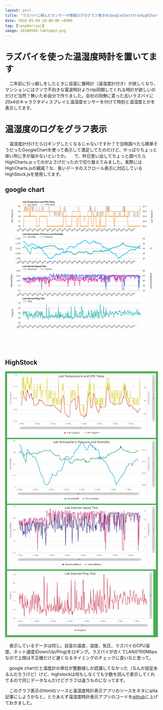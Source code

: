 ```yaml
---
layout: post
title: "ラズパイに積んだセンサーや情報ログのグラフ表示をGoogleChartからHighChartに切り替えた"
date: 2018-05-09 10:00:00 +0900
tag: [raspberrypi]
image: 20180508-labtemp2.png
---
```


# ラズパイを使った温湿度時計を置いてます

　二年前に引っ越しをしたときに自室に置時計（温湿度計付き）が欲しくなり、マンションにはクソで不向きな電波時計よりntp同期してくれる時計が欲しいのだけど当然？無いため自分で作りました。会社の同僚に貰った古いラズパイに20x4のキャラクタディスプレイと温湿度センサーを付けて時刻と温湿度とかを表示してます。 

# 温湿度のログをグラフ表示
　温湿度計付けたらロギングしたくなるじゃないですか？で当時調べたら簡単そうだったGoogleChartを使って表示して満足してたのだけど、やっぱりちょっと痒い所に手が届かないというか。 
　で、昨日思い出してちょっと調べたらHighCharts.jsってのがよさげだったので切り替えてみました。実際にはHighCharts.jsの親戚？な、長いデータのスクロール表示に対応しているHighStock.jsを使用してます。 

## google chart
![google chart](/assets/photos/20180508-labtemp.png)

## HighStock
![highstock](/assets/photos/20180508-labtemp2.png)

　表示しているデータは同じ。自室の温度、湿度、気圧、ラズパイのCPU温度、ネット速度(Down/Up/Ping)をロギング。ラズパイが古くてLANが100Mbpsなので上限は不正確だけど遅くなるタイミングのチェックに良いなと思って。 
 
　google chartだと温度計の単位が整数値しか認識してなかった（なんか設定あるんだろうけど）けど、highstockは何もしなくても少数を読んで表示してくれてるので同じデータなんだけどグラフは違うものになってます。 

　このグラフ表示のhtmlのソースと温湿度時計表示アプリのソースをネタにqiita記事にしようかなと。とりあえず温湿度時計表示アプリのコードを[github](https://github.com/marksard/oledclockservice)に上げておきました。 
